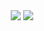 <div align="center">
  <picture>
    <source
      srcset="https://github-readme-stats.vercel.app/api?username=filipopo&show_icons=true&theme=transparent&hide_border=true"
      media="(prefers-color-scheme: dark)"
    />
    <source
      srcset="https://github-readme-stats.vercel.app/api?username=filipopo&show_icons=true&bg_color=00000000"
      media="(prefers-color-scheme: light), (prefers-color-scheme: no-preference)"
    />
    <img src="https://github-readme-stats.vercel.app/api?username=filipopo&show_icons=true&bg_color=00000000" />
  </picture>

  <picture>
    <source
      srcset="https://github-readme-stats.vercel.app/api/top-langs/?username=filipopo&size_weight=0.5&count_weight=0.5&langs_count=8&layout=compact&card_width=320&theme=transparent&hide_border=true"
      media="(prefers-color-scheme: dark)"
    />
    <source
      srcset="https://github-readme-stats.vercel.app/api/top-langs/?username=filipopo&size_weight=0.5&count_weight=0.5&langs_count=8&layout=compact&card_width=320&bg_color=00000000"
      media="(prefers-color-scheme: light), (prefers-color-scheme: no-preference)"
    />
    <img src="https://github-readme-stats.vercel.app/api/top-langs/?username=filipopo&size_weight=0.5&count_weight=0.5&langs_count=8&layout=compact&card_width=320&bg_color=00000000" />
  </picture>
</div>
